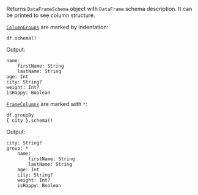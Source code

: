 <?xml version='1.0' encoding='UTF-8'?><topic xsi:noNamespaceSchemaLocation="https://resources.jetbrains.com/stardust/topic.v2.xsd" meta-keywords="" xmlns:xsi="http://www.w3.org/2001/XMLSchema-instance" id="schema" title="schema" _md-based="true"> 
<p _o="93" _o-sc="4,0" _o-l="4" _o-e="5,0" _o-tl="-1" _o-s="4,0" _o-cl="0" id="5609ca7e">Returns <code _o="101" _o-sc="4,9" _o-l="4" _o-e="4,25" _o-tl="-1" _o-s="4,8" _o-cl="8" id="af4f685e">DataFrameSchema</code> object with <code _o="131" _o-sc="4,39" _o-l="4" _o-e="4,49" _o-tl="-1" _o-s="4,38" _o-cl="38" id="cd5668a8">DataFrame</code> schema description. It can be printed to see column structure.</p>
<p _o="207" _o-sc="6,0" _o-l="6" _o-e="7,0" _o-tl="-1" _o-s="6,0" _o-cl="0" id="b23b4c6e"><a _o="207" _o-sc="6,1" LinkStatus="UNKNOWN" _o-l="6" _o-e="6,43" _o-tl="-1" _o-s="6,0" href="DataColumn.md#columngroup" _o-cl="0" id="10b2a7fa"><code _o="208" _o-sc="6,2" _o-l="6" _o-e="6,15" _o-tl="-1" _o-s="6,1" _o-cl="1" id="5376058f">ColumnGroups</code></a> are marked by indentation:</p>

<code _o="299" _o-sc="11,0" _o-l="10" _o-e="12,3" _o-tl="-1" _o-s="10,0" style="block" _o-cl="0" id="141c3b0" lang="kotlin">df.schema()
</code>

<p _o="339" _o-sc="16,0" _o-l="16" _o-e="17,0" _o-tl="-1" _o-s="16,0" _o-cl="0" id="6e69276e">Output:</p>
<code _o="348" _o-sc="19,0" _o-l="18" _o-e="26,3" _o-tl="-1" _o-s="18,0" style="block" _o-cl="0" id="49ee64da" lang="text">name:
    firstName: String
    lastName: String
age: Int
city: String?
weight: Int?
isHappy: Boolean
</code>
<p _o="463" _o-sc="28,0" _o-l="28" _o-e="29,0" _o-tl="-1" _o-s="28,0" _o-cl="0" id="c43b0f4e"><a _o="463" _o-sc="28,1" LinkStatus="UNKNOWN" _o-l="28" _o-e="28,43" _o-tl="-1" _o-s="28,0" href="DataColumn.md#framecolumn" _o-cl="0" id="3064766e"><code _o="464" _o-sc="28,2" _o-l="28" _o-e="28,15" _o-tl="-1" _o-s="28,1" _o-cl="1" id="d0c0791">FrameColumns</code></a> are marked with <code _o="523" _o-sc="28,61" _o-l="28" _o-e="28,63" _o-tl="-1" _o-s="28,60" _o-cl="60" id="1a4cdb70">*</code>:</p>

<code _o="556" _o-sc="33,0" _o-l="32" _o-e="34,3" _o-tl="-1" _o-s="32,0" style="block" _o-cl="0" id="6867796" lang="kotlin">df.groupBy { city }.schema()
</code>

<p _o="613" _o-sc="38,0" _o-l="38" _o-e="39,0" _o-tl="-1" _o-s="38,0" _o-cl="0" id="7136f350">Output:</p>
<code _o="622" _o-sc="41,0" _o-l="40" _o-e="50,3" _o-tl="-1" _o-s="40,0" style="block" _o-cl="0" id="e3cc2d03" lang="text">city: String?
group: *
    name:
        firstName: String
        lastName: String
    age: Int
    city: String?
    weight: Int?
    isHappy: Boolean
</code>
</topic>